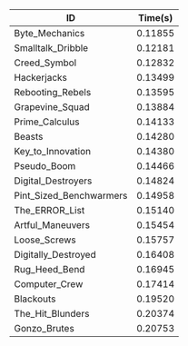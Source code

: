|ID|Time(s)|
|-|-|
|Byte_Mechanics|0.11855|
|Smalltalk_Dribble|0.12181|
|Creed_Symbol|0.12832|
|Hackerjacks|0.13499|
|Rebooting_Rebels|0.13595|
|Grapevine_Squad|0.13884|
|Prime_Calculus|0.14133|
|Beasts|0.14280|
|Key_to_Innovation|0.14380|
|Pseudo_Boom|0.14466|
|Digital_Destroyers|0.14824|
|Pint_Sized_Benchwarmers|0.14958|
|The_ERROR_List|0.15140|
|Artful_Maneuvers|0.15454|
|Loose_Screws|0.15757|
|Digitally_Destroyed|0.16408|
|Rug_Heed_Bend|0.16945|
|Computer_Crew|0.17414|
|Blackouts|0.19520|
|The_Hit_Blunders|0.20374|
|Gonzo_Brutes|0.20753|
